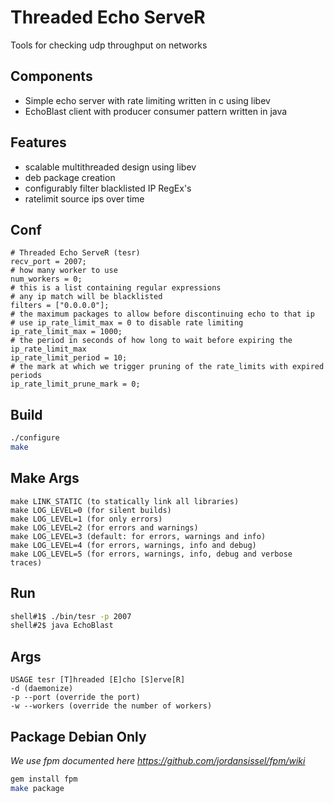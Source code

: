 # Threaded Echo ServeR
Tools for checking udp throughput on networks

## Components
* Simple echo server with rate limiting written in c using libev
* EchoBlast client with producer consumer pattern written in java

## Features
* scalable multithreaded design using libev
* deb package creation
* configurably filter blacklisted IP RegEx's 
* ratelimit source ips over time

## Conf
```
# Threaded Echo ServeR (tesr)
recv_port = 2007;
# how many worker to use
num_workers = 0;
# this is a list containing regular expressions
# any ip match will be blacklisted
filters = ["0.0.0.0"];
# the maximum packages to allow before discontinuing echo to that ip
# use ip_rate_limit_max = 0 to disable rate limiting
ip_rate_limit_max = 1000;
# the period in seconds of how long to wait before expiring the ip_rate_limit_max
ip_rate_limit_period = 10;
# the mark at which we trigger pruning of the rate_limits with expired periods
ip_rate_limit_prune_mark = 0;
```
## Build
```bash
./configure
make 
```
## Make Args
```
make LINK_STATIC (to statically link all libraries)
make LOG_LEVEL=0 (for silent builds)
make LOG_LEVEL=1 (for only errors)
make LOG_LEVEL=2 (for errors and warnings)
make LOG_LEVEL=3 (default: for errors, warnings and info)
make LOG_LEVEL=4 (for errors, warnings, info and debug)
make LOG_LEVEL=5 (for errors, warnings, info, debug and verbose traces)
```

## Run
```bash
shell#1$ ./bin/tesr -p 2007
shell#2$ java EchoBlast
```

## Args
```
USAGE tesr [T]hreaded [E]cho [S]erve[R]
-d (daemonize)
-p --port (override the port)
-w --workers (override the number of workers)
```

## Package Debian Only
*We use fpm documented here https://github.com/jordansissel/fpm/wiki*
```bash
gem install fpm
make package
```
